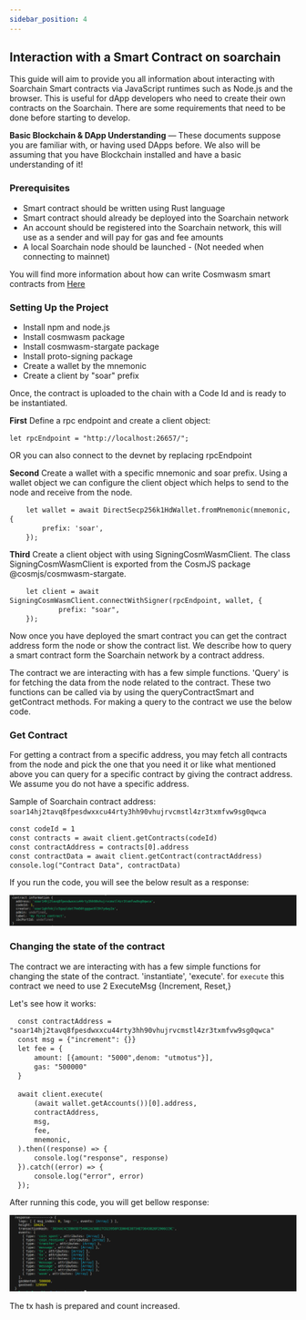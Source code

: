 ```yaml
---
sidebar_position: 4
---
```


## Interaction with a Smart Contract on soarchain


This guide will aim to provide you all information about interacting with Soarchain Smart contracts via JavaScript runtimes such as Node.js and the browser. This is useful for dApp developers who need to create their own contracts on the Soarchain. There are some requirements that need to be done before starting to develop.

**Basic Blockchain & DApp Understanding** — These documents suppose you are familiar with, or having used DApps before. We also will be assuming that you have Blockchain  installed and have a basic understanding of it!

### Prerequisites

* Smart contract should be written using Rust language
* Smart contract should already be deployed into the Soarchain network
* An account should be registered into the Soarchain network, this will use as a sender and will pay for gas and fee amounts
* A local Soarchain node should be launched - (Not needed when connecting to mainnet)

You will find more information about how can write Cosmwasm smart contracts from [Here](https://github.com/CosmWasm)


### Setting Up the Project

* Install npm and node.js
* Install cosmwasm package
* Install cosmwasm-stargate package
* Install proto-signing package
* Create a wallet by the mnemonic
* Create a client by "soar" prefix



Once, the contract is uploaded to the chain with a Code Id and is ready to be instantiated.

**First** Define a rpc endpoint and create a client object:


```shell
let rpcEndpoint = "http://localhost:26657/";
```
OR you can also connect to the devnet by replacing rpcEndpoint

**Second** Create a wallet with a specific mnemonic and soar prefix. Using a wallet object we can configure the client object which helps to send to the node and receive from the node.

```
    let wallet = await DirectSecp256k1HdWallet.fromMnemonic(mnemonic, {
        prefix: 'soar',
    });
```

**Third** Create a client object with using SigningCosmWasmClient. The class SigningCosmWasmClient is exported from the CosmJS package @cosmjs/cosmwasm-stargate.

```shell
    let client = await SigningCosmWasmClient.connectWithSigner(rpcEndpoint, wallet, {
            prefix: "soar",
    });
```

Now once you have deployed the smart contract you can get the contract address form the node or show the contract list. We describe how to query a smart contract form the Soarchain network by a contract address.

The contract we are interacting with has a few simple functions. 'Query' is for fetching the data from the node related to the contract. These two functions can be called via by using the queryContractSmart and getContract methods. For making a query to the contract we use the below code.


### Get Contract

For getting a contract from a specific address, you may fetch all contracts from the node and pick the one that you need it or like what mentioned above you can query for a specific contract by giving the contract address. We assume you do not have a specific address.

Sample of Soarchain contract address: `soar14hj2tavq8fpesdwxxcu44rty3hh90vhujrvcmstl4zr3txmfvw9sg0qwca`

```
const codeId = 1
const contracts = await client.getContracts(codeId)
const contractAddress = contracts[0].address
const contractData = await client.getContract(contractAddress)
console.log("Contract Data", contractData)
```

If you run the code, you will see the below result as a response:

![decrease](/static/img/query.png) 


### Changing the state of the contract

The contract we are interacting with has a few simple functions for changing the state of the contract. 'instantiate', 'execute'. for `execute` this contract we need to use 2 ExecuteMsg {Increment,
  Reset,}

Let's see how it works:

```
  const contractAddress = "soar14hj2tavq8fpesdwxxcu44rty3hh90vhujrvcmstl4zr3txmfvw9sg0qwca"
  const msg = {"increment": {}}
  let fee = {
      amount: [{amount: "5000",denom: "utmotus"}],
      gas: "500000"
  }

  await client.execute(
      (await wallet.getAccounts())[0].address,
      contractAddress,
      msg,
      fee,
      mnemonic,
  ).then((response) => {
      console.log("response", response)
  }).catch((error) => {
      console.log("error", error)
  });

```

After running this code, you will get bellow response:

![decrease](/static/img/contratc-tx.png) 

The tx hash is prepared and count increased.